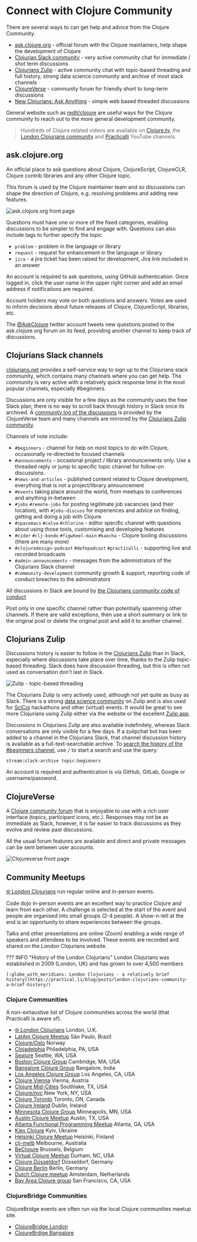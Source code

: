# Connect with Clojure Community

There are several ways to can get help and advice from the Clojure Community.

* [ask.clojure.org](https://ask.clojure.org/) - official forum with the Clojure maintainers, help shape the development of Clojure
* [Clojurian Slack community](https://clojurians.slack.com/) - very active community chat for immediate / shot term discussions
* [Clojurians Zulip](http://clojurians.zulipchat.com/) - active community chat with topic-based threading and full history, strong data science community and archive of most slack channels
* [ClojureVerse](https://clojureverse.org/) - community forum for friendly short to long-term discussions
* [New Clojurians: Ask Anything](https://old.reddit.com/r/Clojure/comments/hqpyv9/new_clojurians_ask_anything/) - simple web based threaded discussions

General website such as [redit/clojure](https://www.reddit.com/r/Clojure/) are useful ways for the Clojure community to reach out to the more general development community.

> Hundreds of Clojure related videos are available on [Clojure.tv](https://www.youtube.com/user/ClojureTV), the [London Clojurians community](https://www.youtube.com/c/LondonClojurians) and [Practicalli](https://www.youtube.com/practicalli) YouTube channels.


## ask.clojure.org

An official place to ask questions about Clojure, ClojureScript, ClojureCLR, Clojure contrib libraries and any other Clojure topic.  

This forum is used by the Clojure maintainer team and so discussions can shape the direction of Clojure, e.g. resolving problems and adding new features.

![ask.clojure.org front page](https://practical.li/blog/images/ask-clojure-org-front-page.png)

Questions must have one or more of the fixed categories, enabling discussions to be simpler to find and engage with.  Questions can also include tags to further specify the topic

- `problem` - problem in the language or library
- `request` - request for enhancement in the language or library
- `jira` - a jira ticket has been raised for development, Jira link included in an answer

An account is required to ask questions, using GitHub authentication. Once logged in, click the user name in the upper right corner and add an email address if notifications are required.

Account holders may vote on both questions and answers. Votes are used to inform decisions about future releases of Clojure, ClojureScript, libraries, etc.

The [@AskClojure](https://twitter.com/askclojure) twitter account tweets new questions posted to the ask.clojure.org forum on its feed, providing another channel to keep track of discussions.


## Clojurians Slack channels

[clojurians.net](https://clojurians.net) provides a self-service way to sign up to the Clojurians slack community, which contains many channels where you can get help.  The community is very active with a relatively quick response time in the most popular channels, especially #beginners.

Discussions are only visible for a few days as the community uses the free Slack plan, there is no way to scroll back through history in Slack once its archived.  A [community log of the discussions](https://clojurians-log.clojureverse.org/) is provided by the ClojureVerse team and many channels are mirrored by the [Clojurians Zulip community](https://clojurians.zulipchat.com/).

Channels of note include:

* `#beginners` - channel for help on most topics to do with Clojure, occasionally re-directed to focused channels
* `#announcements` - occasional project / library announcements only. Use a threaded reply or jump to specific topic channel for follow-on discussions.
* `#news-and-articles` - published content related to Clojure development, everything that is not a project/library announcement
* `#events` taking place around the world, from meetups to conferences and anything in-between
* `#jobs` `#remote-jobs` for posting legitimate job vacancies (and their location), with `#jobs-discuss` for experiences and advice on finding, getting and doing a job with Clojure
* `#spacemacs` `#calva` `#chlorine` - editor specific channel with questions about using those tools, customising and developing features
* `#cider` `#clj-kondo` `#figwheel-main` `#kaocha` - Clojure tooling discussions (there are many more)
* `#clojuredesign-podcast` `#defnpodcast` `#practicalli` - supporting live and recorded broadcasts
* `#admin-announcements` - messages from the administrators of the Clojurians Slack channel
* `#community-development` community growth & support, reporting code of conduct breaches to the administrators

All discussions in Slack are bound by [the Clojurians community code of conduct](https://github.com/clojurians/community-development/blob/master/Code-of-Conduct.md)

Post only in one specific channel rather than potentially spamming other channels.  If there are valid exceptions, then use a short summary or link to the original post or delete the original post and add it to another channel.


## Clojurians Zulip

Discussions history is easier to follow in the [Clojurians Zulip](http://clojurians.zulipchat.com/) than in Slack, especially where discussions take place over time, thanks to the Zulip topic-based threading.  Slack does have discussion threading, but this is often not used as conversation don't last in Slack.

![Zulip - topic-based threading](https://practical.li/blog/images/zulip-topic-based-threading.png)

The Clojurians Zulip is very actively used, although not yet quite as busy as Slack.  There is a strong [data science community](https://clojurians.zulipchat.com/#narrow/stream/151924-data-science) on Zulip and is also used for [SciCoj](https://scicloj.github.io/pages/about/) hackathons and other (virtual) events.  It would be great to see more Clojurians using Zulip either via the website or the excellent [Zulip app](https://zulipchat.com/apps/).

Discussions in Clojurians Zulip are also available indefinitely, whereas Slack conversations are only visible for a few days.   If a zulipchat bot has been added to a channel in the Clojurians Slack, that channel discussion history is available as a full-text-searchable archive.  To [search the history of the #beginners channel](https://clojurians.zulipchat.com/#narrow/stream/180378-slack-archive/topic/beginners), use `/` to start a search and use the query:

```shell
stream:slack-archive topic:beginners
```

An account is required and authentication is via GitHub, GitLab, Google or username/password.


## ClojureVerse

A [Clojure community forum](https://clojureverse.org/) that is enjoyable to use with a rich user interface (topics, participant icons, etc.).  Responses may not be as immediate as Slack, however, it is far easier to track discussions as they evolve and review past discussions.

All the usual forum features are available and direct and private messages can be sent between user accounts.

![Clojureverse front page](https://practical.li/blog/images/clojureverse-front-page.png)


## Community Meetups 

[:globe_with_meridians: London Clojurians](https://www.meetup.com/London-Clojurians/) run regular online and in-person events.

Code dojo in-person events are an excellent way to practice Clojure and learn from each other.  A challenge is selected at the start of the event and people are organised into small groups (2-4 people).  A show-n-tell at the end is an opportunity to share experiences between the groups.

Talks and other presentations are online (Zoom) enabling a wide range of speakers and attendees to be involved.  These events are recorded and shared on the London Clojurians website.

??? INFO "History of the London Clojurians"
    London Clojurians was established in 2009 (London, UK) and has grown to over 4,500 members

    [:globe_with_meridians: London Clojurians - a relatively brief history](https://practical.li/blog/posts/london-clojurians-community-a-brief-history/)


### Clojure Communities

A non-exhaustive list of Clojure communities across the world (that Practicalli is aware of).

- [:globe_with_meridians: London Clojurians](https://www.meetup.com/London-Clojurians/) London, U.K.
- [LatAm Clojure Meetup](https://www.meetup.com/latam-clojure-meetup-group/) São Paulo, Brazil
- [Clojure/Oslo](https://www.meetup.com/clojure-oslo/) Norway
- [Clojadelphia](https://www.meetup.com/Clojadelphia/) Philadelphia, PA, USA
- [Seajure](https://www.meetup.com/Seajure/) Seattle, WA, USA
- [Boston Clojure Group](https://www.meetup.com/Boston-Clojure-Group/) Cambridge, MA, USA
- [Bangalore Clojure Group](https://www.meetup.com/Bangalore-Clojure-User-Group/) Bangalore, India
- [Los Angeles Clojure Group](https://www.meetup.com/Los-Angeles-Clojure-Users-Group/) Los Angeles, CA, USA
- [Clojure Vienna](https://www.meetup.com/clojure-vienna/) Vienna, Austria
- [Clojure Mid-Cities](https://www.meetup.com/Clojure-Mid-Cities/) Southlake, TX, USA
- [Clojure/nyc](https://www.meetup.com/Clojure-nyc/) New York, NY, USA
- [Clojure Toronto](https://www.meetup.com/Clojure-Toronto/) Toronto, ON, Canada
- [Clojure Ireland](https://www.meetup.com/Clojure-Ireland/) Dublin, Ireland
- [Minnesota Clojure Group](https://www.meetup.com/clojuremn/) Minneapolis, MN, USA
- [Austin Clojure Meetup](https://www.meetup.com/austin-clojure-meetup/) Austin, TX, USA
- [Atlanta Functional Programming Meetup](https://www.meetup.com/Atlanta-Functional-Programming-Meetup/) Atlanta, GA, USA
- [Kiev Clojure](https://www.meetup.com/Kiev-Clojure-Users/) Kyiv, Ukraine
- [Helsinki Clojure Meetup](https://www.meetup.com/Helsinki-Clojure-Meetup/) Helsinki, Finland
- [clj-melb](https://www.meetup.com/clj-melb/) Melbourne, Australia
- [BeClojure](https://www.meetup.com/BeClojure/) Brussels, Belgium
- [Virtual Clojure Meetup](https://www.meetup.com/Virtual-Clojure-Meetup/) Durham, NC, USA
- [Clojure Düsseldorf](https://www.meetup.com/Clojure-Duesseldorf/) Düsseldorf, Germany
- [Clojure Berlin](https://www.meetup.com/clojure-berlin/) Berlin, Germany
- [Dutch Clojure meetup](https://www.meetup.com/The-Dutch-Clojure-Meetup/) Amsterdam, Netherlands
- [Bay Area Clojure group](https://www.meetup.com/The-Bay-Area-Clojure-User-Group/) San Francisco, CA, USA


### ClojureBridge Communities

ClojureBridge events are often run via the local Clojure communities meetup site. 

- [ClojureBridge London](https://clojurebridgelondon.github.io/)
- [ClojureBrdige Bangalore](https://www.meetup.com/meetup-group-JrOdKOTm/)

